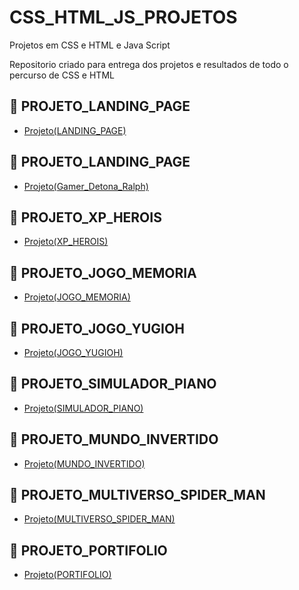 # CSS_HTML_JS_PROJETOS
Projetos em CSS e HTML e Java Script

Repositorio criado para entrega dos projetos e resultados de todo o percurso de CSS e HTML 


## 🔗 PROJETO_LANDING_PAGE
- [Projeto(LANDING_PAGE)](https://github.com/Car-Lopes/CSS_HTML_PROJETOS/tree/master/Landing_Page)

## 🔗 PROJETO_LANDING_PAGE
- [Projeto(Gamer_Detona_Ralph)](https://github.com/Car-Lopes/CSS_HTML_PROJETOS/tree/master/Gamer/Detona_ralph)

## 🔗 PROJETO_XP_HEROIS
- [Projeto(XP_HEROIS)](https://github.com/Car-Lopes/CSS_HTML_PROJETOS/tree/master/Desafio_XP_heroi)

## 🔗 PROJETO_JOGO_MEMORIA
- [Projeto(JOGO_MEMORIA)](https://github.com/Car-Lopes/CSS_HTML_PROJETOS/tree/master/Memory_game)

## 🔗 PROJETO_JOGO_YUGIOH
- [Projeto(JOGO_YUGIOH)](https://github.com/Car-Lopes/CSS_HTML_PROJETOS/tree/master/Yugioh_game)

## 🔗 PROJETO_SIMULADOR_PIANO
- [Projeto(SIMULADOR_PIANO)](https://github.com/Car-Lopes/CSS_HTML_PROJETOS/tree/master/Simulador_Piano)

## 🔗 PROJETO_MUNDO_INVERTIDO
- [Projeto(MUNDO_INVERTIDO)](https://github.com/Car-Lopes/CSS_HTML_PROJETOS/tree/master/Landing_Page_Mundo_Ivertido)

## 🔗 PROJETO_MULTIVERSO_SPIDER_MAN
- [Projeto(MULTIVERSO_SPIDER_MAN)](https://github.com/Car-Lopes/CSS_HTML_PROJETOS/tree/master/Multiverso_Spider_Man)

## 🔗 PROJETO_PORTIFOLIO
- [Projeto(PORTIFOLIO)]()